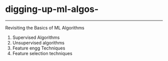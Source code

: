 # digging-up-ml-algos-

----------------------------------------------------------------------------
Revisiting the Basics of ML Algorithms 
1. Supervised Algorithms
2. Unsupervised algorithms
3. Feature engg Techniques
4. Feature selection techniques

